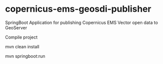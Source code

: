 # copernicus-ems-geosdi-publisher
SpringBoot Application for publishing Copernicus EMS Vector open data to GeoServer

Compile project

mvn clean install

mvn springboot:run


